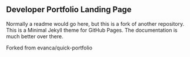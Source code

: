 ## Developer Portfolio Landing Page

Normally a readme would go here, but this is a fork of another repository.  
This is a Minimal Jekyll theme for GitHub Pages.  The documentation is much better over there.  

Forked from evanca/quick-portfolio
